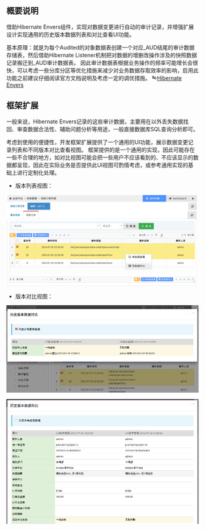 ## 概要说明

借助Hibernate Envers组件，实现对数据变更进行自动的审计记录，并增强扩展设计实现通用的历史版本数据列表和对比查看UI功能。

基本原理：就是为每个Audited的对象数据表创建一个对应_AUD结尾的审计数据存储表，然后借助Hibernate Listener机制把对数据的增删改操作涉及的快照数据记录搬迁到_AUD审计数据表。
因此审计数据表根据业务操作的频率可能增长会很快，可以考虑一些分库分区等优化措施来减少对业务数据存取效率的影响，启用此功能之前建议仔细阅读官方文档说明及考虑一定的调优措施。
[![link](images/link.gif)Hibernate Envers](http://docs.jboss.org/hibernate/orm/4.1/devguide/en-US/html/ch15.html)

## 框架扩展

一般来说，Hibernate Envers记录的这些审计数据，主要用在以外丢失数据找回、审查数据合法性、辅助问题分析等用途，一般直接数据库SQL查询分析即可。

考虑到使用的便捷性，开发框架扩展提供了一个通用的UI功能，展示数据变更记录列表和不同版本对比查看视图。
框架提供的是一个通用的实现，因此可能存在一些不合理的地方，如对比视图可能会把一些用户不应该看到的、不应该显示的数据都呈现，因此在实际业务是否提供此UI视图可酌情考虑，或参考通用实现的基础上进行定制化处理。

* 版本列表视图：

![audit-list](images/audit-list.png)

* 版本对比视图：

![audit-compare](images/audit-compare.png)

![audit-compare](images/audit-compare-more.png)
